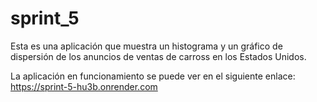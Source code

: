# sprint_5

Esta es una aplicación que muestra un histograma y un gráfico de dispersión de los anuncios de ventas de carross en los Estados Unidos.

La aplicación en funcionamiento se puede ver en el siguiente enlace:
https://sprint-5-hu3b.onrender.com
